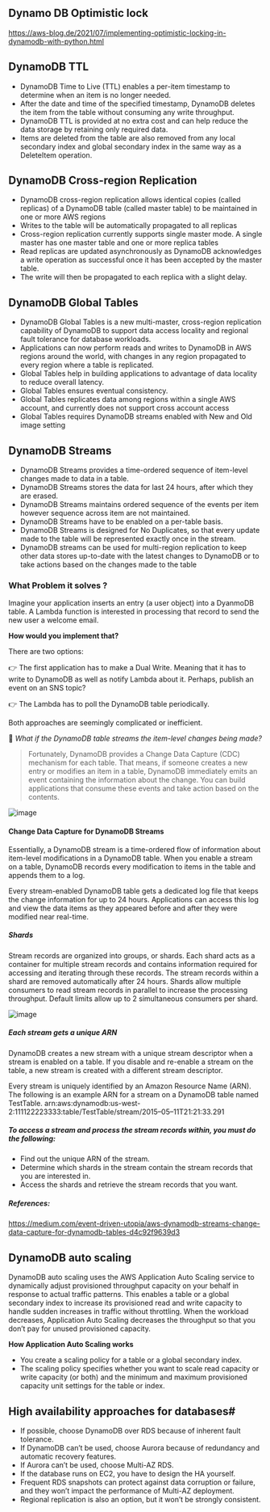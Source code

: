 ## Dynamo DB Optimistic lock
https://aws-blog.de/2021/07/implementing-optimistic-locking-in-dynamodb-with-python.html

## DynamoDB TTL

- DynamoDB Time to Live (TTL) enables a per-item timestamp to determine when an item is no longer needed.
- After the date and time of the specified timestamp, DynamoDB deletes the item from the table without consuming any write throughput.
- DynamoDB TTL is provided at no extra cost and can help reduce the data storage by retaining only required data.
- Items are deleted from the table are also removed from any local secondary index and global secondary index in the same way as a DeleteItem operation.

## DynamoDB Cross-region Replication
- DynamoDB cross-region replication allows identical copies (called replicas) of a DynamoDB table (called master table) to be maintained in one or more AWS regions
- Writes to the table will be automatically propagated to all replicas
- Cross-region replication currently supports single master mode. A single master has one master table and one or more replica tables
- Read replicas are updated asynchronously as DynamoDB acknowledges a write operation as successful once it has been accepted by the master table.
-  The write will then be propagated to each replica with a slight delay.

## DynamoDB Global Tables
- DynamoDB Global Tables is a new multi-master, cross-region replication capability of DynamoDB to support data access locality and regional fault tolerance for database workloads.
- Applications can now perform reads and writes to DynamoDB in AWS regions around the world, with changes in any region propagated to every region where a table is replicated.
- Global Tables help in building applications to advantage of data locality to reduce overall latency.
- Global Tables ensures eventual consistency.
- Global Tables replicates data among regions within a single AWS account, and currently does not support cross account access
- Global Tables requires DynamoDB streams enabled with New and Old image setting 

## DynamoDB Streams

- DynamoDB Streams provides a time-ordered sequence of item-level changes made to data in a table.
- DynamoDB Streams stores the data for last 24 hours, after which they are erased.
- DynamoDB Streams maintains ordered sequence of the events per item however sequence across item are not maintained.
- DynamoDB Streams have to be enabled on a per-table basis.
- DynamoDB Streams is designed for No Duplicates, so that every update made to the table will be represented exactly once in the stream.
- DynamoDB streams can be used for multi-region replication to keep other data stores up-to-date with the latest changes to DynamoDB or to take actions based on the changes made to the table

### What Problem it solves ?
Imagine your application inserts an entry (a user object) into a DyanmoDB table. A Lambda function is interested in processing that record to send the new user a welcome email.

**How would you implement that?**

There are two options:

👉 The first application has to make a Dual Write. Meaning that it has to write to DynamoDB as well as notify Lambda about it. Perhaps, publish an event on an SNS 
    topic?

👉 The Lambda has to poll the DynamoDB table periodically.

Both approaches are seemingly complicated or inefficient.

🤔 *What if the DynamoDB table streams the item-level changes being made?*

>Fortunately, DynamoDB provides a Change Data Capture (CDC) mechanism for each table.
>That means, if someone creates a new entry or modifies an item in a table, DynamoDB immediately emits an event containing the information about the change. You can build applications that consume these events and take action based on the contents.

![image](https://user-images.githubusercontent.com/33947539/163700806-c43edc37-c0b7-4474-b1e0-cd8aecbe1ff3.png)

#### Change Data Capture for DynamoDB Streams

Essentially, a DynamoDB stream is a time-ordered flow of information about item-level modifications in a DynamoDB table. When you enable a stream on a table, DynamoDB records every modification to items in the table and appends them to a log.

Every stream-enabled DynamoDB table gets a dedicated log file that keeps the change information for up to 24 hours. Applications can access this log and view the data items as they appeared before and after they were modified near real-time.

##### Shards

Stream records are organized into groups, or shards. Each shard acts as a container for multiple stream records and contains information required for accessing and iterating through these records. The stream records within a shard are removed automatically after 24 hours.
Shards allow multiple consumers to read stream records in parallel to increase the processing throughput. Default limits allow up to 2 simultaneous consumers per shard.

![image](https://user-images.githubusercontent.com/33947539/163700920-dfcc8fc2-11c9-4890-b8e2-95621f6dde41.png)

##### Each stream gets a unique ARN
DynamoDB creates a new stream with a unique stream descriptor when a stream is enabled on a table. If you disable and re-enable a stream on the table, a new stream is created with a different stream descriptor.

Every stream is uniquely identified by an Amazon Resource Name (ARN). The following is an example ARN for a stream on a DynamoDB table named TestTable.
arn:aws:dynamodb:us-west-2:111122223333:table/TestTable/stream/2015–05–11T21:21:33.291

##### To access a stream and process the stream records within, you must do the following:

- Find out the unique ARN of the stream.
- Determine which shards in the stream contain the stream records that you are interested in.
- Access the shards and retrieve the stream records that you want.

##### References:
https://medium.com/event-driven-utopia/aws-dynamodb-streams-change-data-capture-for-dynamodb-tables-d4c92f9639d3

## DynamoDB auto scaling

DynamoDB auto scaling uses the AWS Application Auto Scaling service to dynamically adjust provisioned throughput capacity on your behalf in response to actual traffic patterns. This enables a table or a global secondary index to increase its provisioned read and write capacity to handle sudden increases in traffic without throttling. When the workload decreases, Application Auto Scaling decreases the throughput so that you don’t pay for unused provisioned capacity.

**How Application Auto Scaling works**
- You create a scaling policy for a table or a global secondary index.
- The scaling policy specifies whether you want to scale read capacity or write capacity (or both) and the minimum and maximum provisioned capacity unit settings for the table     or index.

## High availability approaches for databases#
- If possible, choose DynamoDB over RDS because of inherent fault tolerance.
- If DynamoDB can’t be used, choose Aurora because of redundancy and automatic recovery features.
- If Aurora can’t be used, choose Multi-AZ RDS.
- If the database runs on EC2, you have to design the HA yourself.
- Frequent RDS snapshots can protect against data corruption or failure, and they won’t impact the performance of Multi-AZ deployment.
- Regional replication is also an option, but it won’t be strongly consistent.
